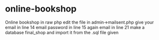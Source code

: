# online-bookshop
Online bookshop in raw php
edit the file in admin->mailsent.php
give your email in line 14 
email password in line 15
again email in line 21
make a database final_shop and import it from the .sql file given
